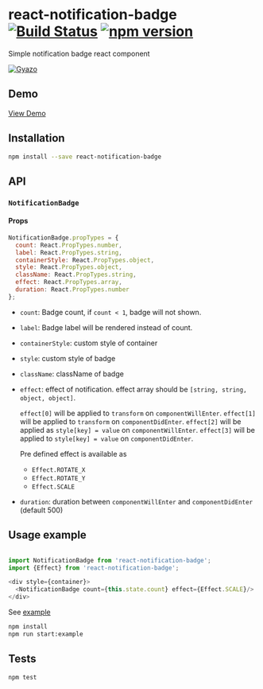 # react-notification-badge [![Build Status](https://travis-ci.org/georgeOsdDev/react-notification-badge.svg?branch=develop)](https://travis-ci.org/georgeOsdDev/react-notification-badge) [![npm version](https://badge.fury.io/js/react-notification-badge.svg)](http://badge.fury.io/js/react-notification-badge)

Simple notification badge react component

[![Gyazo](http://i.gyazo.com/70028f7eb324a89fb130401774e8a159.gif)](http://gyazo.com/70028f7eb324a89fb130401774e8a159)

## Demo

[View Demo](http://georgeosddev.github.io/react-notification-badge/example/)

## Installation

```bash
npm install --save react-notification-badge
```

## API

### `NotificationBadge`

#### Props

```javascript
NotificationBadge.propTypes = {
  count: React.PropTypes.number,
  label: React.PropTypes.string,
  containerStyle: React.PropTypes.object,
  style: React.PropTypes.object,
  className: React.PropTypes.string,
  effect: React.PropTypes.array,
  duration: React.PropTypes.number
};
```

  * `count`: Badge count, if `count < 1`, badge will not shown.

  * `label`: Badge label will be rendered instead of count.

  * `containerStyle`: custom style of container

  * `style`: custom style of badge

  * `className`: className of badge

  * `effect`: effect of notification.
    effect array should be `[string, string, object, object]`.

    `effect[0]` will be applied to `transform` on `componentWillEnter`.
    `effect[1]` will be applied to `transform` on `componentDidEnter`.
    `effect[2]` will be applied as `style[key] = value` on `componentWillEnter`.
    `effect[3]` will be applied to `style[key] = value` on `componentDidEnter`.

    Pre defined effect is available as
      * `Effect.ROTATE_X`
      * `Effect.ROTATE_Y`
      * `Effect.SCALE`

  * `duration`: duration between `componentWillEnter` and `componentDidEnter` (default 500)

## Usage example

```javascript

import NotificationBadge from 'react-notification-badge';
import {Effect} from 'react-notification-badge';

<div style={container}>
  <NotificationBadge count={this.state.count} effect={Effect.SCALE}/>
</div>
```

See  [example](https://github.com/georgeOsdDev/react-notification-badge/tree/develop/example)

```bash
npm install
npm run start:example
```

## Tests

```bash
npm test
```